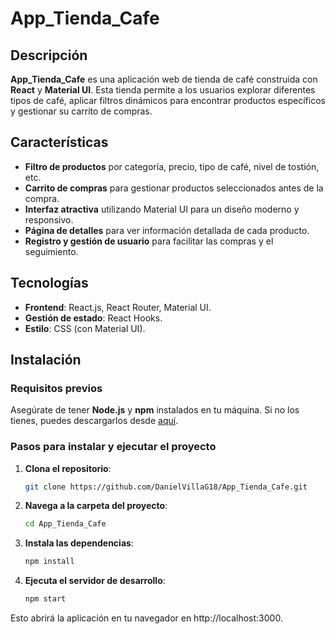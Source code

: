 # App_Tienda_Cafe

## Descripción
**App_Tienda_Cafe** es una aplicación web de tienda de café construida con **React** y **Material UI**. Esta tienda permite a los usuarios explorar diferentes tipos de café, aplicar filtros dinámicos para encontrar productos específicos y gestionar su carrito de compras.

## Características
- **Filtro de productos** por categoría, precio, tipo de café, nivel de tostión, etc.
- **Carrito de compras** para gestionar productos seleccionados antes de la compra.
- **Interfaz atractiva** utilizando Material UI para un diseño moderno y responsivo.
- **Página de detalles** para ver información detallada de cada producto.
- **Registro y gestión de usuario** para facilitar las compras y el seguimiento.

## Tecnologías
- **Frontend**: React.js, React Router, Material UI.
- **Gestión de estado**: React Hooks.
- **Estilo**: CSS (con Material UI).
  
## Instalación

### Requisitos previos
Asegúrate de tener **Node.js** y **npm** instalados en tu máquina. Si no los tienes, puedes descargarlos desde [aquí](https://nodejs.org/).

### Pasos para instalar y ejecutar el proyecto

1. **Clona el repositorio**:

   ```bash
   git clone https://github.com/DanielVillaG18/App_Tienda_Cafe.git
   ```

2. **Navega a la carpeta del proyecto**:

    ```bash
    cd App_Tienda_Cafe
    ```
3. **Instala las dependencias**:

    ```bash
    npm install
    ```
4. **Ejecuta el servidor de desarrollo**:

    ```bash
    npm start
    ```

Esto abrirá la aplicación en tu navegador en http://localhost:3000.


